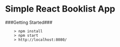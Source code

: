 # Simple React Booklist App



###Getting Started###


```
	> npm install
	> npm start
	> http://localhost:8080/
```


